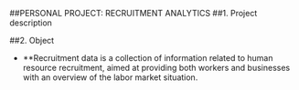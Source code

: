 ##PERSONAL PROJECT: RECRUITMENT ANALYTICS
##1. Project description
   
##2. Object
- **Recruitment data is a collection of information related to human resource recruitment, aimed at providing both workers and businesses with an overview of the labor market situation.
